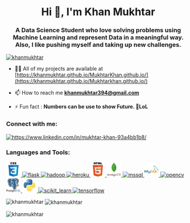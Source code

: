 <h1 align="center">Hi 👋, I'm Khan Mukhtar</h1>
<h3 align="center">A Data Science Student who love solving problems using Machine Learning and represent Data in a meaningful way. Also, I like pushing myself and taking up new challenges.</h3>

<!--<p align="left"> <img src="https://komarev.com/ghpvc/?username=khanmukhtar&label=Profile%20views&color=0e75b6&style=flat" alt="khanmukhtar" /> </p>-->

<p align="left"> <a href="https://github.com/ryo-ma/github-profile-trophy"><img src="https://github-profile-trophy.vercel.app/?username=khanmukhtar" alt="khanmukhtar" /></a> </p>

- 👨‍💻 All of my projects are available at [https://khanmukhtar.github.io/MukhtarKhan.github.io/](https://khanmukhtar.github.io/Mukhtarkhan.github.io/)

- 📫 How to reach me **khanmukhtar394@gmail.com**

- ⚡ Fun fact : **Numbers can be use to show Future. 🤣LoL**

<h3 align="left">Connect with me:</h3>
<p align="left">
<a href="https://linkedin.com/in/https://www.linkedin.com/in/mukhtar-khan-93a4bb1b8/" target="blank"><img align="center" src="https://raw.githubusercontent.com/rahuldkjain/github-profile-readme-generator/master/src/images/icons/Social/linked-in-alt.svg" alt="https://www.linkedin.com/in/mukhtar-khan-93a4bb1b8/" height="30" width="40" /></a>
</p>

<h3 align="left">Languages and Tools:</h3>
<p align="left"> <a href="https://www.w3schools.com/css/" target="_blank"> <img src="https://raw.githubusercontent.com/devicons/devicon/master/icons/css3/css3-original-wordmark.svg" alt="css3" width="40" height="40"/> </a> <a href="https://flask.palletsprojects.com/" target="_blank"> <img src="https://www.vectorlogo.zone/logos/pocoo_flask/pocoo_flask-icon.svg" alt="flask" width="40" height="40"/> </a> <a href="https://hadoop.apache.org/" target="_blank"> <img src="https://www.vectorlogo.zone/logos/apache_hadoop/apache_hadoop-icon.svg" alt="hadoop" width="40" height="40"/> </a> <a href="https://heroku.com" target="_blank"> <img src="https://www.vectorlogo.zone/logos/heroku/heroku-icon.svg" alt="heroku" width="40" height="40"/> </a> <a href="https://www.w3.org/html/" target="_blank"> <img src="https://raw.githubusercontent.com/devicons/devicon/master/icons/html5/html5-original-wordmark.svg" alt="html5" width="40" height="40"/> </a> <a href="https://www.mongodb.com/" target="_blank"> <img src="https://raw.githubusercontent.com/devicons/devicon/master/icons/mongodb/mongodb-original-wordmark.svg" alt="mongodb" width="40" height="40"/> </a> <a href="https://www.microsoft.com/en-us/sql-server" target="_blank"> <img src="https://www.svgrepo.com/show/303229/microsoft-sql-server-logo.svg" alt="mssql" width="40" height="40"/> </a> <a href="https://www.mysql.com/" target="_blank"> <img src="https://raw.githubusercontent.com/devicons/devicon/master/icons/mysql/mysql-original-wordmark.svg" alt="mysql" width="40" height="40"/> </a> <a href="https://opencv.org/" target="_blank"> <img src="https://www.vectorlogo.zone/logos/opencv/opencv-icon.svg" alt="opencv" width="40" height="40"/> </a> <a href="https://www.postgresql.org" target="_blank"> <img src="https://raw.githubusercontent.com/devicons/devicon/master/icons/postgresql/postgresql-original-wordmark.svg" alt="postgresql" width="40" height="40"/> </a> <a href="https://www.python.org" target="_blank"> <img src="https://raw.githubusercontent.com/devicons/devicon/master/icons/python/python-original.svg" alt="python" width="40" height="40"/> </a> <a href="https://scikit-learn.org/" target="_blank"> <img src="https://upload.wikimedia.org/wikipedia/commons/0/05/Scikit_learn_logo_small.svg" alt="scikit_learn" width="40" height="40"/> </a> <a href="https://www.tensorflow.org" target="_blank"> <img src="https://www.vectorlogo.zone/logos/tensorflow/tensorflow-icon.svg" alt="tensorflow" width="40" height="40"/> </a> </p>

<p><img align="left" src="https://github-readme-stats.vercel.app/api/top-langs?username=khanmukhtar&show_icons=true&locale=en&layout=compact" alt="khanmukhtar" /></p>

<p>&nbsp;<img align="center" src="https://github-readme-stats.vercel.app/api?username=khanmukhtar&show_icons=true&locale=en" alt="khanmukhtar" /></p>

<p><img align="center" src="https://github-readme-streak-stats.herokuapp.com/?user=khanmukhtar&" alt="khanmukhtar" /></p>
